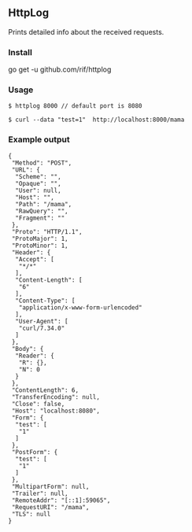 ## HttpLog

Prints detailed info about the received requests.

### Install
go get -u github.com/rif/httplog

### Usage

```
$ httplog 8000 // default port is 8080

$ curl --data "test=1"  http://localhost:8000/mama
```

### Example output

```
{
 "Method": "POST",
 "URL": {
  "Scheme": "",
  "Opaque": "",
  "User": null,
  "Host": "",
  "Path": "/mama",
  "RawQuery": "",
  "Fragment": ""
 },
 "Proto": "HTTP/1.1",
 "ProtoMajor": 1,
 "ProtoMinor": 1,
 "Header": {
  "Accept": [
   "*/*"
  ],
  "Content-Length": [
   "6"
  ],
  "Content-Type": [
   "application/x-www-form-urlencoded"
  ],
  "User-Agent": [
   "curl/7.34.0"
  ]
 },
 "Body": {
  "Reader": {
   "R": {},
   "N": 0
  }
 },
 "ContentLength": 6,
 "TransferEncoding": null,
 "Close": false,
 "Host": "localhost:8080",
 "Form": {
  "test": [
   "1"
  ]
 },
 "PostForm": {
  "test": [
   "1"
  ]
 },
 "MultipartForm": null,
 "Trailer": null,
 "RemoteAddr": "[::1]:59065",
 "RequestURI": "/mama",
 "TLS": null
}
```
